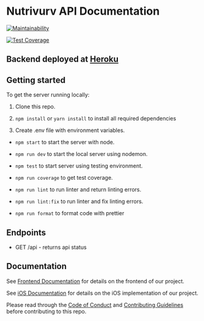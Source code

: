 # Nutrivurv API Documentation

[![Maintainability](https://api.codeclimate.com/v1/badges/9ac982aab59ee2c30f71/maintainability)](https://codeclimate.com/github/Lambda-School-Labs/nutrition-tracker-be-pt7/maintainability)

[![Test Coverage](https://api.codeclimate.com/v1/badges/9ac982aab59ee2c30f71/test_coverage)](https://codeclimate.com/github/Lambda-School-Labs/nutrition-tracker-be-pt7/test_coverage)

## Backend deployed at [Heroku](https://labspt7-nutrition-tracker-be.herokuapp.com/)

## Getting started

To get the server running locally:

1. Clone this repo.

2. `npm install` or `yarn install` to install all required dependencies

3. Create .env file with environment variables.

- `npm start` to start the server with node.

- `npm run dev` to start the local server using nodemon.

- `npm test` to start server using testing environment.

- `npm run coverage` to get test coverage.

- `npm run lint` to run linter and return linting errors.

- `npm run lint:fix` to run linter and fix linting errors.

- `npm run format` to format code with prettier

## Endpoints

- GET /api - returns api status

## Documentation

See [Frontend Documentation](https://github.com/Lambda-School-Labs/nutrition-tracker-fe-pt7/blob/master/README.md) for details on the frontend of our project.

See [iOS Documentation](https://github.com/Lambda-School-Labs/nutrition-tracker-ios-pt7/blob/master/README.md) for details on the iOS implementation of our project.

Please read through the [Code of Conduct](./code_of_conduct.md) and [Contributing Guidelines](./contributing.md) before contributing to this repo.
